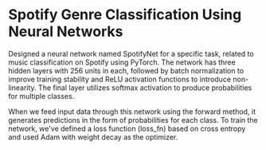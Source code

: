 # Spotify Genre Classification Using Neural Networks
Designed a neural network named SpotifyNet for a specific task, related to music classification on Spotify using PyTorch. The network has three hidden layers with 256 units in each, followed by batch normalization to improve training stability and ReLU activation functions to introduce non-linearity. The final layer utilizes softmax activation to produce probabilities for multiple classes. 

When we feed input data through this network using the forward method, it generates predictions in the form of probabilities for each class. To train the network, we've defined a loss function (loss_fn) based on cross entropy and used Adam with weight decay as the optimizer.
